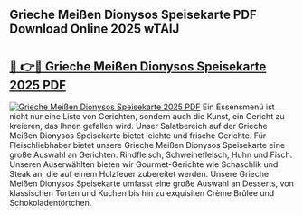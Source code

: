 ## Grieche Meißen Dionysos Speisekarte PDF Download Online 2025 wTAlJ

# <h2><a href="http://gce9ac.nevu.top/?p=Grieche+Mei%c3%9fen+Dionysos+Speisekarte">🔗 👉🔴 Grieche Meißen Dionysos Speisekarte 2025 PDF</a></h2>

[![Grieche Meißen Dionysos Speisekarte 2025 PDF](https://i.imgur.com/dBaPXMq.png)](http://gce9ac.nevu.top/?p=Grieche+Mei%c3%9fen+Dionysos+Speisekarte)
Ein Essensmenü ist nicht nur eine Liste von Gerichten, sondern auch die Kunst, ein Gericht zu kreieren, das Ihnen gefallen wird. Unser Salatbereich auf der Grieche Meißen Dionysos Speisekarte bietet leichte und frische Gerichte. Für Fleischliebhaber bietet unsere Grieche Meißen Dionysos Speisekarte eine große Auswahl an Gerichten: Rindfleisch, Schweinefleisch, Huhn und Fisch. Unseren Auserwählten bieten wir Gourmet-Gerichte wie Schaschlik und Steak an, die auf einem Holzfeuer zubereitet werden. Unsere Grieche Meißen Dionysos Speisekarte umfasst eine große Auswahl an Desserts, von klassischen Torten und Kuchen bis hin zu exquisiten Crème Brûlée und Schokoladentörtchen.
